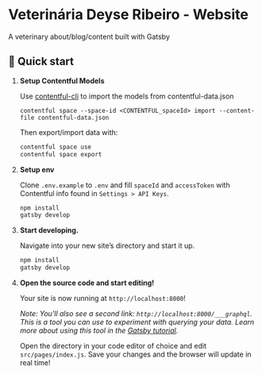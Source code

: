# Veterinária Deyse Ribeiro - Website
A veterinary about/blog/content built with Gatsby

## 🚀 Quick start

1.  **Setup Contentful Models**

    Use [contentful-cli](https://github.com/contentful/contentful-cli) to import the models from contentful-data.json

    ```
    contentful space --space-id <CONTENTFUL_spaceId> import --content-file contentful-data.json
    ```

    Then export/import data with:

    ```sh
    contentful space use
    contentful space export
    ```

1.  **Setup env**

    Clone `.env.example` to `.env` and fill `spaceId` and `accessToken` with Contentful info found in `Settings > API Keys`.

    ```sh
    npm install
    gatsby develop
    ```

1.  **Start developing.**

    Navigate into your new site’s directory and start it up.

    ```sh
    npm install
    gatsby develop
    ```

1.  **Open the source code and start editing!**

    Your site is now running at `http://localhost:8000`!

    _Note: You'll also see a second link: _`http://localhost:8000/___graphql`_. This is a tool you can use to experiment with querying your data. Learn more about using this tool in the [Gatsby tutorial](https://www.gatsbyjs.org/tutorial/part-five/#introducing-graphiql)._

    Open the directory in your code editor of choice and edit `src/pages/index.js`. Save your changes and the browser will update in real time!